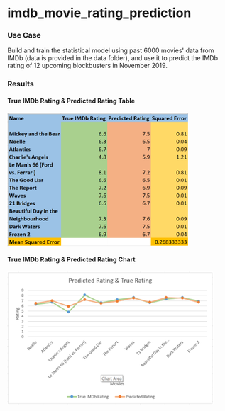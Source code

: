 # imdb_movie_rating_prediction
### Use Case
Build and train the statistical model using past 6000 movies' data from IMDb (data is provided in the data folder), and use it to predict the IMDb rating of 12 upcoming blockbusters in November 2019.  

### Results 

#### True IMDb Rating & Predicted Rating Table 
<img src="image/imdb_table.png" weight=500 height=300>

#### True IMDb Rating & Predicted Rating Chart
<img src="image/imdb_chart.png" weight=300 height=300>
